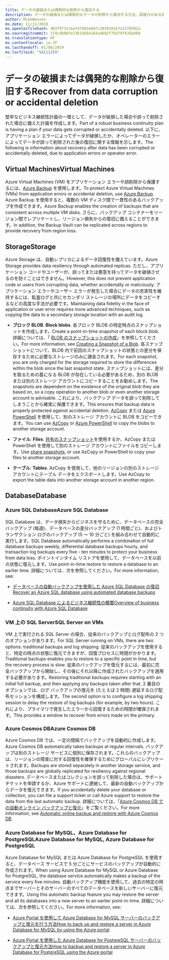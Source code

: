 ```yaml
---
title: データの破損または偶発的な削除から復旧する
description: データの破損または偶発的なデータの削除から復旧する方法、回復力のある高可用性のフォールト トレラント アプリケーションの設計、およびディザスター リカバリーの計画について説明します。
author: MikeWasson
ms.date: 11/11/2018
ms.openlocfilehash: 40379f32c6af47002e897c28392816fa1578502a
ms.sourcegitcommit: 1f4cdb08fe73b1956e164ad692f792f9f635b409
ms.translationtype: HT
ms.contentlocale: ja-JP
ms.lasthandoff: 01/08/2019
ms.locfileid: "54111259"
---
```

# <a name="recover-from-data-corruption-or-accidental-deletion"></a><span data-ttu-id="86b75-103">データの破損または偶発的な削除から復旧する</span><span class="sxs-lookup"><span data-stu-id="86b75-103">Recover from data corruption or accidental deletion</span></span>

<span data-ttu-id="86b75-104">堅牢なビジネス継続性計画の一環として、データが破損した場合や誤って削除された場合に備えた計画を作成します。</span><span class="sxs-lookup"><span data-stu-id="86b75-104">Part of a robust business continuity plan is having a plan if your data gets corrupted or accidentally deleted.</span></span> <span data-ttu-id="86b75-105">以下に、アプリケーション エラーによってデータが破損したか、オペレーターのエラーによってデータが誤って削除された後の復旧に関する情報を示します。</span><span class="sxs-lookup"><span data-stu-id="86b75-105">The following is information about recovery after data has been corrupted or accidentally deleted, due to application errors or operator error.</span></span>

## <a name="virtual-machines"></a><span data-ttu-id="86b75-106">Virtual Machines</span><span class="sxs-lookup"><span data-stu-id="86b75-106">Virtual Machines</span></span>

<span data-ttu-id="86b75-107">Azure Virtual Machines (VM) をアプリケーション エラーや誤削除から保護するには、[Azure Backup](/azure/backup/) を使用します。</span><span class="sxs-lookup"><span data-stu-id="86b75-107">To protect Azure Virtual Machines (VMs) from application errors or accidental deletion, use [Azure Backup](/azure/backup/).</span></span> <span data-ttu-id="86b75-108">Azure Backup を使用すると、複数の VM ディスク間で一貫性のあるバックアップを作成できます。</span><span class="sxs-lookup"><span data-stu-id="86b75-108">Azure Backup enables the creation of backups that are consistent across multiple VM disks.</span></span> <span data-ttu-id="86b75-109">さらに、バックアップ コンテナーをリージョン間でレプリケートし、リージョン損失からの復旧に備えることができます。</span><span class="sxs-lookup"><span data-stu-id="86b75-109">In addition, the Backup Vault can be replicated across regions to provide recovery from region loss.</span></span>

## <a name="storage"></a><span data-ttu-id="86b75-110">Storage</span><span class="sxs-lookup"><span data-stu-id="86b75-110">Storage</span></span>

<span data-ttu-id="86b75-111">Azure Storage は、自動レプリカによるデータ回復性を備えています。</span><span class="sxs-lookup"><span data-stu-id="86b75-111">Azure Storage provides data resiliency through automated replicas.</span></span> <span data-ttu-id="86b75-112">ただし、アプリケーション コードやユーザーが、誤ってまたは悪意を持ってデータを破損させるのを防ぐことはできません。</span><span class="sxs-lookup"><span data-stu-id="86b75-112">However, this does not prevent application code or users from corrupting data, whether accidentally or maliciously.</span></span> <span data-ttu-id="86b75-113">アプリケーション エラーやユーザー エラーが発生した場合にデータの忠実性を維持するには、監査ログと共にセカンダリ ストレージの場所にデータをコピーするなどの高度な手法が必要です。</span><span class="sxs-lookup"><span data-stu-id="86b75-113">Maintaining data fidelity in the face of application or user error requires more advanced techniques, such as copying the data to a secondary storage location with an audit log.</span></span>

- <span data-ttu-id="86b75-114">**ブロック BLOB**: </span><span class="sxs-lookup"><span data-stu-id="86b75-114">**Block blobs**.</span></span> <span data-ttu-id="86b75-115">各ブロック BLOB の特定時点のスナップショットを作成します。</span><span class="sxs-lookup"><span data-stu-id="86b75-115">Create a point-in-time snapshot of each block blob.</span></span> <span data-ttu-id="86b75-116">詳細については、「 [BLOB のスナップショットの作成](/rest/api/storageservices/creating-a-snapshot-of-a-blob)」を参照してください。</span><span class="sxs-lookup"><span data-stu-id="86b75-116">For more information, see [Creating a Snapshot of a Blob](/rest/api/storageservices/creating-a-snapshot-of-a-blob).</span></span> <span data-ttu-id="86b75-117">各スナップショットについて、BLOB 内で前回のスナップショットの状態との差分を保存するために必要なストレージのみに課金されます。</span><span class="sxs-lookup"><span data-stu-id="86b75-117">For each snapshot, you are only charged for the storage required to store the differences within the blob since the last snapshot state.</span></span> <span data-ttu-id="86b75-118">スナップショットには、差分を取るための基になる BLOB が存在している必要があるため、別の BLOB または別のストレージ アカウントにコピーすることをお勧めします。</span><span class="sxs-lookup"><span data-stu-id="86b75-118">The snapshots are dependent on the existence of the original blob they are based on, so a copy operation to another blob or even another storage account is advisable.</span></span> <span data-ttu-id="86b75-119">これにより、バックアップ データを誤って削除してしまうことから確実に保護できます。</span><span class="sxs-lookup"><span data-stu-id="86b75-119">This ensures that backup data is properly protected against accidental deletion.</span></span> <span data-ttu-id="86b75-120">[AzCopy](/azure/storage/common/storage-use-azcopy) または [Azure PowerShell](/azure/storage/common/storage-powershell-guide-full) を使用して、別のストレージ アカウントに BLOB をコピーできます。</span><span class="sxs-lookup"><span data-stu-id="86b75-120">You can use [AzCopy](/azure/storage/common/storage-use-azcopy) or [Azure PowerShell](/azure/storage/common/storage-powershell-guide-full) to copy the blobs to another storage account.</span></span>

- <span data-ttu-id="86b75-121">**ファイル**: </span><span class="sxs-lookup"><span data-stu-id="86b75-121">**Files**.</span></span> <span data-ttu-id="86b75-122">[共有のスナップショット](/azure/storage/files/storage-snapshots-files)を使用するか、AzCopy または PowerShell を使用して別のストレージ アカウントにファイルをコピーします。</span><span class="sxs-lookup"><span data-stu-id="86b75-122">Use [share snapshots](/azure/storage/files/storage-snapshots-files), or use AzCopy or PowerShell to copy your files to another storage account.</span></span>

- <span data-ttu-id="86b75-123">**テーブル**: </span><span class="sxs-lookup"><span data-stu-id="86b75-123">**Tables**.</span></span> <span data-ttu-id="86b75-124">AzCopy を使用して、他のリージョンの別のストレージ アカウントにテーブル データをエクスポートします。</span><span class="sxs-lookup"><span data-stu-id="86b75-124">Use AzCopy to export the table data into another storage account in another region.</span></span>

## <a name="database"></a><span data-ttu-id="86b75-125">Database</span><span class="sxs-lookup"><span data-stu-id="86b75-125">Database</span></span>

### <a name="azure-sql-database"></a><span data-ttu-id="86b75-126">Azure SQL Database</span><span class="sxs-lookup"><span data-stu-id="86b75-126">Azure SQL Database</span></span>

<span data-ttu-id="86b75-127">SQL Database は、データ損失からビジネスを守るために、データベースの完全バックアップ (毎週)、データベースの差分バックアップ (1 時間ごと)、およびトランザクション ログのバックアップ (5 ～ 10 分ごと) を組み合わせて自動的に実行します。</span><span class="sxs-lookup"><span data-stu-id="86b75-127">SQL Database automatically performs a combination of full database backups weekly, differential database backups hourly, and transaction log backups every five - ten minutes to protect your business from data loss.</span></span> <span data-ttu-id="86b75-128">ポイントインタイム リストアを使用して、データベースを以前の状態に復元します。</span><span class="sxs-lookup"><span data-stu-id="86b75-128">Use point-in-time restore to restore a database to an earlier time.</span></span> <span data-ttu-id="86b75-129">詳細については、次を参照してください。</span><span class="sxs-lookup"><span data-stu-id="86b75-129">For more information, see:</span></span>

- [<span data-ttu-id="86b75-130">データベースの自動バックアップを使用した Azure SQL Database の復旧</span><span class="sxs-lookup"><span data-stu-id="86b75-130">Recover an Azure SQL database using automated database backups</span></span>](/azure/sql-database/sql-database-recovery-using-backups)

- [<span data-ttu-id="86b75-131">Azure SQL Database によるビジネス継続性の概要</span><span class="sxs-lookup"><span data-stu-id="86b75-131">Overview of business continuity with Azure SQL Database</span></span>](/azure/sql-database/sql-database-business-continuity)

### <a name="sql-server-on-vms"></a><span data-ttu-id="86b75-132">VM 上の SQL Server</span><span class="sxs-lookup"><span data-stu-id="86b75-132">SQL Server on VMs</span></span>

<span data-ttu-id="86b75-133">VM 上で実行される SQL Server の場合、従来のバックアップとログ配布の 2 つのオプションがあります。</span><span class="sxs-lookup"><span data-stu-id="86b75-133">For SQL Server running on VMs, there are two options: traditional backups and log shipping.</span></span> <span data-ttu-id="86b75-134">従来のバックアップを使用すると、特定の時点の状態に復元できますが、回復プロセスに時間がかかります。</span><span class="sxs-lookup"><span data-stu-id="86b75-134">Traditional backups enables you to restore to a specific point in time, but the recovery process is slow.</span></span> <span data-ttu-id="86b75-135">従来のバックアップを復元するには、最初に完全バックアップから開始し、その後にそれ以降に作成されたバックアップを適用する必要があります。</span><span class="sxs-lookup"><span data-stu-id="86b75-135">Restoring traditional backups requires starting with an initial full backup, and then applying any backups taken after that.</span></span> <span data-ttu-id="86b75-136">2 番目のオプションでは、ログ バックアップの復元を (たとえば 2 時間) 遅延するログ配布セッションを構成します。</span><span class="sxs-lookup"><span data-stu-id="86b75-136">The second option is to configure a log shipping session to delay the restore of log backups (for example, by two hours).</span></span> <span data-ttu-id="86b75-137">これにより、プライマリで発生したエラーから回復するための時間が確保されます。</span><span class="sxs-lookup"><span data-stu-id="86b75-137">This provides a window to recover from errors made on the primary.</span></span>

### <a name="azure-cosmos-db"></a><span data-ttu-id="86b75-138">Azure Cosmos DB</span><span class="sxs-lookup"><span data-stu-id="86b75-138">Azure Cosmos DB</span></span>

<span data-ttu-id="86b75-139">Azure Cosmos DB では、一定の間隔でバックアップを自動的に作成します。</span><span class="sxs-lookup"><span data-stu-id="86b75-139">Azure Cosmos DB automatically takes backups at regular intervals.</span></span> <span data-ttu-id="86b75-140">バックアップは別のストレージ サービスに個別に保存されます。これらのバックアップは、リージョンの障害に対する回復性を確保するためにグローバルにレプリケートされます。</span><span class="sxs-lookup"><span data-stu-id="86b75-140">Backups are stored separately in another storage service, and those backups are globally replicated for resiliency against regional disasters.</span></span> <span data-ttu-id="86b75-141">データベースまたはコレクションを誤って削除した場合は、サポート チケットを申請するか、Azure サポートに連絡して、最新の自動バックアップからデータを復元できます。</span><span class="sxs-lookup"><span data-stu-id="86b75-141">If you accidentally delete your database or collection, you can file a support ticket or call Azure support to restore the data from the last automatic backup.</span></span> <span data-ttu-id="86b75-142">詳細については、「[Azure Cosmos DB での自動オンライン バックアップと復元](/azure/cosmos-db/online-backup-and-restore)」をご覧ください。</span><span class="sxs-lookup"><span data-stu-id="86b75-142">For more information, see [Automatic online backup and restore with Azure Cosmos DB](/azure/cosmos-db/online-backup-and-restore).</span></span>

### <a name="azure-database-for-mysql-azure-database-for-postgresql"></a><span data-ttu-id="86b75-143">Azure Database for MySQL、Azure Database for PostgreSQL</span><span class="sxs-lookup"><span data-stu-id="86b75-143">Azure Database for MySQL, Azure Database for PostgreSQL</span></span>

<span data-ttu-id="86b75-144">Azure Database for MySQL または Azure Database for PostgreSQL を使用すると、データベース サービスで 5 分ごとにサービスのバックアップが自動的に作成されます。</span><span class="sxs-lookup"><span data-stu-id="86b75-144">When using Azure Database for MySQL or Azure Database for PostgreSQL, the database service automatically makes a backup of the service every five minutes.</span></span> <span data-ttu-id="86b75-145">自動バックアップ機能を使用して、過去の特定の時点までサーバーとそのサーバーのすべてのデータベースを新しいサーバーに復元できます。</span><span class="sxs-lookup"><span data-stu-id="86b75-145">Using this automatic backup feature you may restore the server and all its databases into a new server to an earlier point-in-time.</span></span> <span data-ttu-id="86b75-146">詳細については、次を参照してください。</span><span class="sxs-lookup"><span data-stu-id="86b75-146">For more information, see:</span></span>

- [<span data-ttu-id="86b75-147">Azure Portal を使用して Azure Database for MySQL サーバーのバックアップと復元を行う方法</span><span class="sxs-lookup"><span data-stu-id="86b75-147">How to back up and restore a server in Azure Database for MySQL by using the Azure portal</span></span>](/azure/mysql/howto-restore-server-portal)

- [<span data-ttu-id="86b75-148">Azure Portal を使用した Azure Database for PostgreSQL サーバーのバックアップと復元方法</span><span class="sxs-lookup"><span data-stu-id="86b75-148">How to backup and restore a server in Azure Database for PostgreSQL using the Azure portal</span></span>](/azure/postgresql/howto-restore-server-portal)
